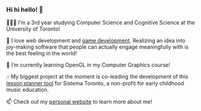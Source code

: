 ### Hi hi hello! 👋 

👩🏻‍💻 I’m a 3rd year studying Computer Science and Cognitive Science at the University of Toronto!

👀 I love web development and [game development](https://mimimosa.itch.io/). Realizing an idea into joy-making software that people can actually engage meaningfully with is the best feeling in the world!

🌱 I’m currently learning OpenGL in my Computer Graphics course!

🎶 My biggest project at the moment is co-leading the development of this [lesson planner tool](https://github.com/uoftblueprint/sistema) for Sistema Toronto, a non-profit for early childhood music education.

📫 Check out my [personal website](https://ramyzhang.com/) to learn more about me!

<!---
ramyzhang/ramyzhang is a ✨ special ✨ repository because its `README.md` (this file) appears on your GitHub profile.
You can click the Preview link to take a look at your changes.
--->
